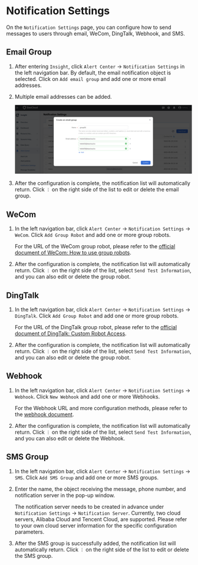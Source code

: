 # Notification Settings

On the `Notification Settings` page, you can configure how to send messages to users through email, WeCom, DingTalk, Webhook, and SMS.

## Email Group

1. After entering `Insight`, click `Alert Center` -> `Notification Settings` in the left navigation bar. By default, the email notification object is selected. Click on `Add email group` and add one or more email addresses.

2. Multiple email addresses can be added.

   ![WeCom](../../images/notify02.png)

3. After the configuration is complete, the notification list will automatically return. Click `︙` on the right side of the list to edit or delete the email group.

## WeCom

1. In the left navigation bar, click `Alert Center` -> `Notification Settings` -> `WeCom`. Click `Add Group Robot` and add one or more group robots.

   For the URL of the WeCom group robot, please refer to the [official document of WeCom: How to use group robots](https://developers.weixin.qq.com/doc/offiaccount/Getting_Started/Overview.html).

2. After the configuration is complete, the notification list will automatically return. Click `︙` on the right side of the list, select `Send Test Information`, and you can also edit or delete the group robot.

## DingTalk

1. In the left navigation bar, click `Alert Center` -> `Notification Settings` -> `DingTalk`. Click `Add Group Robot` and add one or more group robots.


   For the URL of the DingTalk group robot, please refer to the [official document of DingTalk: Custom Robot Access](https://developers.dingtalk.com/document/robots/custom-robot-access).

2. After the configuration is complete, the notification list will automatically return. Click `︙` on the right side of the list, select `Send Test Information`, and you can also edit or delete the group robot.

## Webhook

1. In the left navigation bar, click `Alert Center` -> `Notification Settings` -> `Webhook`. Click `New Webhook` and add one or more Webhooks.

   For the Webhook URL and more configuration methods, please refer to the [webhook document](https://github.com/webhooksite/webhook.site).

2. After the configuration is complete, the notification list will automatically return. Click `︙` on the right side of the list, select `Send Test Information`, and you can also edit or delete the Webhook.

## SMS Group

1. In the left navigation bar, click `Alert Center` -> `Notification Settings` -> `SMS`. Click `Add SMS Group` and add one or more SMS groups.

2. Enter the name, the object receiving the message, phone number, and notification server in the pop-up window.

   The notification server needs to be created in advance under `Notification Settings` -> `Notification Server`. Currently, two cloud servers, Alibaba Cloud and Tencent Cloud, are supported. Please refer to your own cloud server information for the specific configuration parameters.

3. After the SMS group is successfully added, the notification list will automatically return. Click `︙` on the right side of the list to edit or delete the SMS group.
